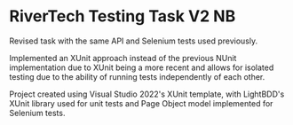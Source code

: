 # RiverTech Testing Task V2 NB
 Revised task with the same API and Selenium tests used previously. 
 
 Implemented an XUnit approach instead of the previous NUnit implementation due to XUnit being a more recent and allows for isolated testing due to the ability of running tests independently of each other.

 Project created using Visual Studio 2022's XUnit template, with LightBDD's XUnit library used for unit tests and Page Object model implemented for Selenium tests.
